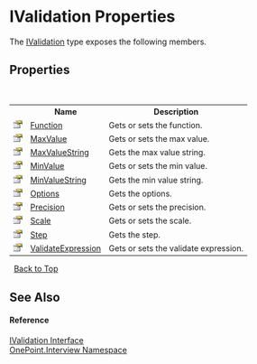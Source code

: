 # IValidation Properties
 

The <a href="T_OnePoint_Interview_IValidation">IValidation</a> type exposes the following members.


## Properties
&nbsp;<table><tr><th></th><th>Name</th><th>Description</th></tr><tr><td>![Public property](media/pubproperty.gif "Public property")</td><td><a href="P_OnePoint_Interview_IValidation_Function">Function</a></td><td>
Gets or sets the function.</td></tr><tr><td>![Public property](media/pubproperty.gif "Public property")</td><td><a href="P_OnePoint_Interview_IValidation_MaxValue">MaxValue</a></td><td>
Gets or sets the max value.</td></tr><tr><td>![Public property](media/pubproperty.gif "Public property")</td><td><a href="P_OnePoint_Interview_IValidation_MaxValueString">MaxValueString</a></td><td>
Gets the max value string.</td></tr><tr><td>![Public property](media/pubproperty.gif "Public property")</td><td><a href="P_OnePoint_Interview_IValidation_MinValue">MinValue</a></td><td>
Gets or sets the min value.</td></tr><tr><td>![Public property](media/pubproperty.gif "Public property")</td><td><a href="P_OnePoint_Interview_IValidation_MinValueString">MinValueString</a></td><td>
Gets the min value string.</td></tr><tr><td>![Public property](media/pubproperty.gif "Public property")</td><td><a href="P_OnePoint_Interview_IValidation_Options">Options</a></td><td>
Gets the options.</td></tr><tr><td>![Public property](media/pubproperty.gif "Public property")</td><td><a href="P_OnePoint_Interview_IValidation_Precision">Precision</a></td><td>
Gets or sets the precision.</td></tr><tr><td>![Public property](media/pubproperty.gif "Public property")</td><td><a href="P_OnePoint_Interview_IValidation_Scale">Scale</a></td><td>
Gets or sets the scale.</td></tr><tr><td>![Public property](media/pubproperty.gif "Public property")</td><td><a href="P_OnePoint_Interview_IValidation_Step">Step</a></td><td>
Gets the step.</td></tr><tr><td>![Public property](media/pubproperty.gif "Public property")</td><td><a href="P_OnePoint_Interview_IValidation_ValidateExpression">ValidateExpression</a></td><td>
Gets or sets the validate expression.</td></tr></table>&nbsp;
<a href="#ivalidation-properties">Back to Top</a>

## See Also


#### Reference
<a href="T_OnePoint_Interview_IValidation">IValidation Interface</a><br /><a href="N_OnePoint_Interview">OnePoint.Interview Namespace</a><br />